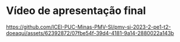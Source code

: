 # Vídeo de apresentação final



https://github.com/ICEI-PUC-Minas-PMV-SI/pmv-si-2023-2-pe1-t2-doeaqui/assets/62392872/07fbe54f-39d4-4181-9a14-2880022a143b

